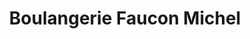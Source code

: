 ---
title: "Boulangerie Faucon Michel"
url: /pont-labbe-darnoult/boulangerie-faucon-michel/
shop: boulangerie
---